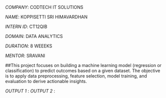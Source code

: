*COMPANY*: CODTECH IT SOLUTIONS

*NAME*: KOPPISETTI SRI HIMAVARDHAN

*INTERN ID*: CT12QIB

*DOMAIN*: DATA ANALYTICS

*DURATION*: 8 WEEEKS

*MENTOR*: SRAVANI 

##This project focuses on building a machine learning model (regression or classification) to predict outcomes based on a given dataset. The objective is to apply data preprocessing, feature selection, model training, and evaluation to derive actionable insights.

*OUTPUT 1* :
*OUTPUT 2* :

